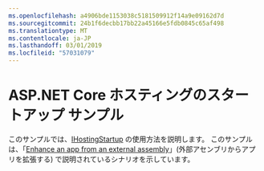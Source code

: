 ```yaml
---
ms.openlocfilehash: a4906bde1153038c5181509912f14a9e09162d7d
ms.sourcegitcommit: 24b1f6decbb17bb22a45166e5fdb0845c65af498
ms.translationtype: MT
ms.contentlocale: ja-JP
ms.lasthandoff: 03/01/2019
ms.locfileid: "57031079"
---
```

# <a name="aspnet-core-hosting-startup-sample"></a>ASP.NET Core ホスティングのスタートアップ サンプル

このサンプルでは、[IHostingStartup](https://docs.microsoft.com/dotnet/api/microsoft.aspnetcore.hosting.ihostingstartup) の使用方法を説明します。 このサンプルは、「[Enhance an app from an external assembly](https://docs.microsoft.com/aspnet/core/fundamentals/host/platform-specific-configuration)」(外部アセンブリからアプリを拡張する) で説明されているシナリオを示しています。
